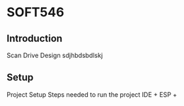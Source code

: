 # SOFT546
## Introduction
Scan Drive Design
sdjhbdsbdlskj
## Setup 
Project Setup 
Steps needed to run the project 
IDE + ESP +

